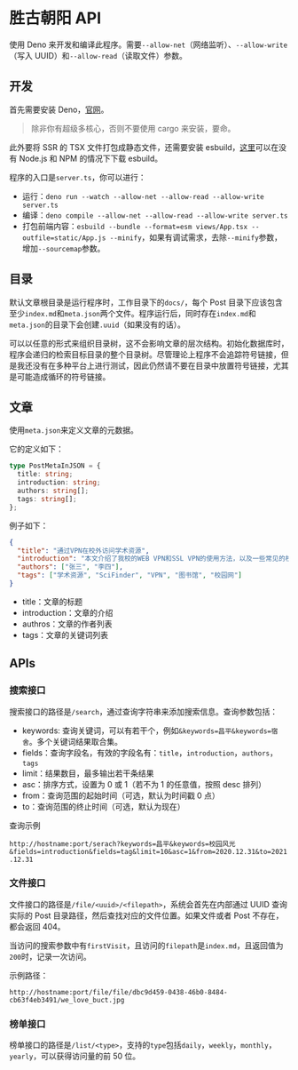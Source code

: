 # 胜古朝阳 API

使用 Deno 来开发和编译此程序。需要`--allow-net`（网络监听）、`--allow-write`（写入
UUID）和`--allow-read`（读取文件）参数。

## 开发

首先需要安装 Deno，[官网](https://deno.land/)。

> 除非你有超级多核心，否则不要使用 cargo 来安装，要命。

此外要将 SSR 的 TSX 文件打包成静态文件，还需要安装
esbuild，[这里](https://esbuild.github.io/getting-started/#download-a-build)可以在没有
Node.js 和 NPM 的情况下下载 esbuild。

程序的入口是`server.ts`，你可以进行：

- 运行：`deno run --watch --allow-net --allow-read --allow-write server.ts`
- 编译：`deno compile --allow-net --allow-read --allow-write server.ts`
- 打包前端内容：`esbuild --bundle --format=esm views/App.tsx --outfile=static/App.js --minify`，如果有调试需求，去除`--minify`参数，增加`--sourcemap`参数。

## 目录

默认文章根目录是运行程序时，工作目录下的`docs/`，每个 Post
目录下应该包含至少`index.md`和`meta.json`两个文件。程序运行后，同时存在`index.md`和`meta.json`的目录下会创建`.uuid`（如果没有的话）。

可以以任意的形式来组织目录树，这不会影响文章的层次结构。初始化数据库时，程序会递归的检索目标目录的整个目录树。尽管理论上程序不会追踪符号链接，但是我还没有在多种平台上进行测试，因此仍然请不要在目录中放置符号链接，尤其是可能造成循环的符号链接。

## 文章

使用`meta.json`来定义文章的元数据。

它的定义如下：

```ts
type PostMetaInJSON = {
  title: string;
  introduction: string;
  authors: string[];
  tags: string[];
};
```

例子如下：

```json
{
  "title": "通过VPN在校外访问学术资源",
  "introduction": "本文介绍了我校的WEB VPN和SSL VPN的使用方法，以及一些常见的校园网可以访问的学术资源的使用方式",
  "authors": ["张三", "李四"],
  "tags": ["学术资源", "SciFinder", "VPN", "图书馆", "校园网"]
}
```

- title：文章的标题
- introduction：文章的介绍
- authros：文章的作者列表
- tags：文章的关键词列表

## APIs

### 搜索接口

搜索接口的路径是`/search`，通过查询字符串来添加搜索信息。查询参数包括：

- keywords: 查询关键词，可以有若干个，例如`&keywords=昌平&keywords=宿舍`。多个关键词结果取合集。
- fields：查询字段名，有效的字段名有：`title`，`introduction`，`authors`，`tags`
- limit：结果数目，最多输出若干条结果
- asc：排序方式，设置为 0 或 1（若不为 1 的任意值，按照 desc 排列）
- from：查询范围的起始时间（可选，默认为时间戳 0 点）
- to：查询范围的终止时间（可选，默认为现在）

查询示例

`http://hostname:port/serach?keywords=昌平&keywords=校园风光&fields=introduction&fields=tag&limit=10&asc=1&from=2020.12.31&to=2021.12.31`

### 文件接口

文件接口的路径是`/file/<uuid>/<filepath>`，系统会首先在内部通过 UUID 查询实际的 Post
目录路径，然后查找对应的文件位置。如果文件或者 Post 不存在，都会返回 404。

当访问的搜索参数中有`firstVisit`，且访问的`filepath`是`index.md`，且返回值为`200`时，记录一次访问。

示例路径：

`http://hostname:port/file/file/dbc9d459-0438-46b0-8484-cb63f4eb3491/we_love_buct.jpg`

### 榜单接口

榜单接口的路径是`/list/<type>`，支持的`type`包括`daily`，`weekly`，`monthly`，`yearly`，可以获得访问量的前
50 位。
